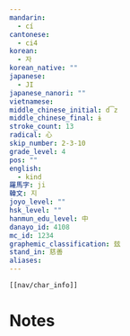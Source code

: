 ```yaml
---
mandarin:
  - cí
cantonese:
  - ci4
korean:
  - 자
korean_native: ""
japanese:
  - JI
japanese_nanori: ""
vietnamese:
middle_chinese_initial: d͡z
middle_chinese_final: ɨ
stroke_count: 13
radical: 心
skip_number: 2-3-10
grade_level: 4
pos: ""
english:
  - kind
羅馬字: ji
韓文: 지
joyo_level: ""
hsk_level: ""
hanmun_edu_level: 中
danayo_id: 4108
mc_id: 1234
graphemic_classification: 玆
stand_in: 慈善
aliases:
---
```

```meta-bind-embed
[[nav/char_info]]
```

# Notes
